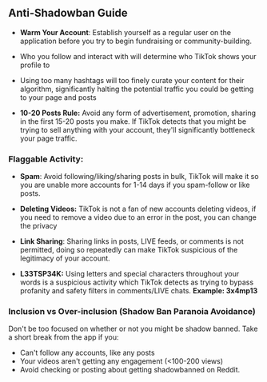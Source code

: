 ## Anti-Shadowban Guide

- **Warm Your Account**: Establish yourself as a regular user on the application before you try to begin fundraising or community-building.

- Who you follow and interact with will determine who TikTok shows your profile to

- Using too many hashtags will too finely curate your content for their algorithm, significantly halting the potential traffic you could be getting to your page and posts

- **10-20 Posts Rule:** Avoid any form of advertisement, promotion, sharing in the first 15-20 posts you make. If TikTok detects that you might be trying to sell anything with your account, they'll significantly bottleneck your page traffic. 

### Flaggable Activity:
- **Spam**: Avoid following/liking/sharing posts in bulk, TikTok will make it so you are unable more accounts for 1-14 days if you spam-follow or like posts.

- **Deleting Videos:** TikTok is not a fan of new accounts deleting videos, if you need to remove a video due to an error in the post, you can change the privacy 

- **Link Sharing**: Sharing links in posts, LIVE feeds, or comments is not permitted, doing so repeatedly can make TikTok suspicious of the legitimacy of your account. 

- **L33TSP34K:** Using letters and special characters throughout your words is a suspicious activity which TikTok detects as trying to bypass profanity and safety filters in comments/LIVE chats. **Example: 3x4mp13**

### Inclusion vs Over-inclusion (Shadow Ban Paranoia Avoidance)
Don't be too focused on whether or not you might be shadow banned. Take a short break from the app if you:
- Can't follow any accounts, like any posts
- Your videos aren't getting any engagement (<100-200 views)
- Avoid checking or posting about getting shadowbanned on Reddit. 